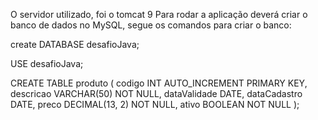 O servidor utilizado, foi o tomcat 9
Para rodar a aplicação deverá criar o banco de dados no MySQL, segue os comandos para criar o banco:

create DATABASE desafioJava;

USE desafioJava;

CREATE TABLE produto (
    codigo INT AUTO_INCREMENT PRIMARY KEY,
    descricao VARCHAR(50) NOT NULL,
    dataValidade DATE,
    dataCadastro DATE,
    preco DECIMAL(13, 2) NOT NULL,
    ativo BOOLEAN NOT NULL
);
